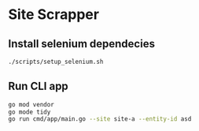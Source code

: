 # Site Scrapper


## Install selenium dependecies

```bash
./scripts/setup_selenium.sh
```

## Run CLI app

```bash
go mod vendor
go mode tidy
go run cmd/app/main.go --site site-a --entity-id asd
```
